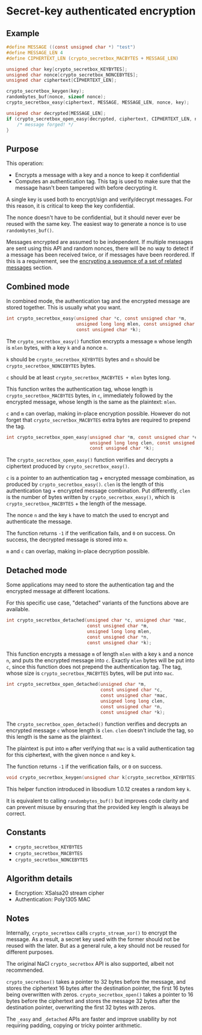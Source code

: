 # Secret-key authenticated encryption

## Example

```c
#define MESSAGE ((const unsigned char *) "test")
#define MESSAGE_LEN 4
#define CIPHERTEXT_LEN (crypto_secretbox_MACBYTES + MESSAGE_LEN)

unsigned char key[crypto_secretbox_KEYBYTES];
unsigned char nonce[crypto_secretbox_NONCEBYTES];
unsigned char ciphertext[CIPHERTEXT_LEN];

crypto_secretbox_keygen(key);
randombytes_buf(nonce, sizeof nonce);
crypto_secretbox_easy(ciphertext, MESSAGE, MESSAGE_LEN, nonce, key);

unsigned char decrypted[MESSAGE_LEN];
if (crypto_secretbox_open_easy(decrypted, ciphertext, CIPHERTEXT_LEN, nonce, key) != 0) {
    /* message forged! */
}
```

## Purpose

This operation:

* Encrypts a message with a key and a nonce to keep it confidential
* Computes an authentication tag. This tag is used to make sure that the message
  hasn't been tampered with before decrypting it.

A single key is used both to encrypt/sign and verify/decrypt messages. For this
reason, it is critical to keep the key confidential.

The nonce doesn't have to be confidential, but it should never ever be reused
with the same key. The easiest way to generate a nonce is to use
`randombytes_buf()`.

Messages encrypted are assumed to be independent. If multiple messages are sent
using this API and random nonces, there will be no way to detect if a message
has been received twice, or if messages have been reordered. If this is a
requirement, see the
[encrypting a sequence of a set of related messages](encrypted-messages.md)
section.

## Combined mode

In combined mode, the authentication tag and the encrypted message are stored
together. This is usually what you want.

```c
int crypto_secretbox_easy(unsigned char *c, const unsigned char *m,
                          unsigned long long mlen, const unsigned char *n,
                          const unsigned char *k);
```

The `crypto_secretbox_easy()` function encrypts a message `m` whose length is
`mlen` bytes, with a key `k` and a nonce `n`.

`k` should be `crypto_secretbox_KEYBYTES` bytes and `n` should be
`crypto_secretbox_NONCEBYTES` bytes.

`c` should be at least `crypto_secretbox_MACBYTES + mlen` bytes long.

This function writes the authentication tag, whose length is
`crypto_secretbox_MACBYTES` bytes, in `c`, immediately followed by the encrypted
message, whose length is the same as the plaintext: `mlen`.

`c` and `m` can overlap, making in-place encryption possible. However do not
forget that `crypto_secretbox_MACBYTES` extra bytes are required to prepend the
tag.

```c
int crypto_secretbox_open_easy(unsigned char *m, const unsigned char *c,
                               unsigned long long clen, const unsigned char *n,
                               const unsigned char *k);
```

The `crypto_secretbox_open_easy()` function verifies and decrypts a ciphertext
produced by `crypto_secretbox_easy()`.

`c` is a pointer to an authentication tag + encrypted message combination, as
produced by `crypto_secretbox_easy()`. `clen` is the length of this
authentication tag + encrypted message combination. Put differently, `clen` is
the number of bytes written by `crypto_secretbox_easy()`, which is
`crypto_secretbox_MACBYTES` + the length of the message.

The nonce `n` and the key `k` have to match the used to encrypt and authenticate
the message.

The function returns `-1` if the verification fails, and `0` on success. On
success, the decrypted message is stored into `m`.

`m` and `c` can overlap, making in-place decryption possible.

## Detached mode

Some applications may need to store the authentication tag and the encrypted
message at different locations.

For this specific use case, "detached" variants of the functions above are
available.

```c
int crypto_secretbox_detached(unsigned char *c, unsigned char *mac,
                              const unsigned char *m,
                              unsigned long long mlen,
                              const unsigned char *n,
                              const unsigned char *k);
```

This function encrypts a message `m` of length `mlen` with a key `k` and a nonce
`n`, and puts the encrypted message into `c`. Exactly `mlen` bytes will be put
into `c`, since this function does not prepend the authentication tag. The tag,
whose size is `crypto_secretbox_MACBYTES` bytes, will be put into `mac`.

```c
int crypto_secretbox_open_detached(unsigned char *m,
                                   const unsigned char *c,
                                   const unsigned char *mac,
                                   unsigned long long clen,
                                   const unsigned char *n,
                                   const unsigned char *k);
```

The `crypto_secretbox_open_detached()` function verifies and decrypts an
encrypted message `c` whose length is `clen`. `clen` doesn't include the tag, so
this length is the same as the plaintext.

The plaintext is put into `m` after verifying that `mac` is a valid
authentication tag for this ciphertext, with the given nonce `n` and key `k`.

The function returns `-1` if the verification fails, or `0` on success.

```c
void crypto_secretbox_keygen(unsigned char k[crypto_secretbox_KEYBYTES]);
```

This helper function introduced in libsodium 1.0.12 creates a random key `k`.

It is equivalent to calling `randombytes_buf()` but improves code clarity and
can prevent misuse by ensuring that the provided key length is always be
correct.

## Constants

* `crypto_secretbox_KEYBYTES`
* `crypto_secretbox_MACBYTES`
* `crypto_secretbox_NONCEBYTES`

## Algorithm details

* Encryption: XSalsa20 stream cipher
* Authentication: Poly1305 MAC

## Notes

Internally, `crypto_secretbox` calls `crypto_stream_xor()` to encrypt the
message. As a result, a secret key used with the former should not be reused
with the later. But as a general rule, a key should not be reused for different
purposes.

The original NaCl `crypto_secretbox` API is also supported, albeit not
recommended.

`crypto_secretbox()` takes a pointer to 32 bytes before the message, and stores
the ciphertext 16 bytes after the destination pointer, the first 16 bytes being
overwritten with zeros. `crypto_secretbox_open()` takes a pointer to 16 bytes
before the ciphertext and stores the message 32 bytes after the destination
pointer, overwriting the first 32 bytes with zeros.

The `_easy` and `_detached` APIs are faster and improve usability by not
requiring padding, copying or tricky pointer arithmetic.
